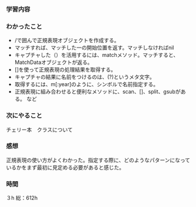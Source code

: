 ### 学習内容
### わかったこと
- /で囲んで正規表現オブジェクトを作成する。
- マッチすれば、マッチした一の開始位置を返す。マッチしなければnil
- キャプチャした（）を活用するには、matchメソッド。マッチすると、MatchDataオブジェクトが返る。
- []を使って正規表現の処理結果を取得する。
- キャプチャの結果に名前をつけるのは、(?<name>)というメタ文字。
- 取得するには、m[:year]のように、シンボルで名前指定する。
- 正規表現に組み合わせると便利なメソッドに、scan、[]、split、gsubがある。
など
### 次にやること
チェリー本　クラスについて
### 感想
正規表現の使い方がよくわかった。指定する際に、どのようなパターンになっているかをまず最初に見定める必要があると感じた。
### 時間
３h
総：612h
